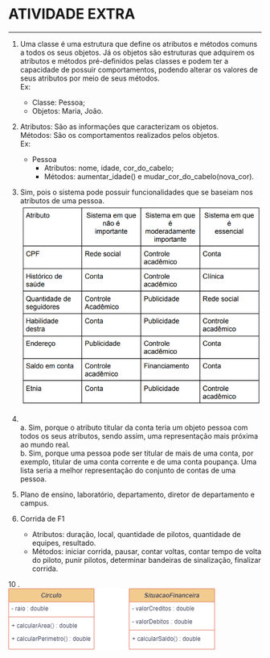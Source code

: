# ATIVIDADE EXTRA
---
1. Uma classe é uma estrutura que define os atributos e métodos comuns a todos os seus objetos. Já os objetos são estruturas que adquirem os atributos e métodos pré-definidos pelas classes e podem ter a capacidade de possuir comportamentos, podendo alterar os valores de seus atributos por meio de seus métodos.<br>
Ex:
    - Classe: Pessoa;
    - Objetos: Maria, João.

2. Atributos: São as informações que caracterizam os objetos.<br>
Métodos: São os comportamentos realizados pelos objetos.<br>
Ex:
    - Pessoa
      - Atributos: nome, idade, cor_do_cabelo;
      - Métodos: aumentar_idade() e mudar_cor_do_cabelo(nova_cor).

3. Sim, pois o sistema pode possuir funcionalidades que se baseiam nos atributos de uma pessoa.<br>
   ![quadro da questão 3](https://github.com/lucasmoraiscm/ads-ifpi/blob/main/modulo_2/poo/atividade_extra/questao_3_quadro.png)

4. <br>
    a. Sim, porque o atributo titular da conta teria um objeto pessoa com todos os seus atributos, sendo assim, uma representação mais próxima ao mundo real.<br>
    b. Sim, porque uma pessoa pode ser titular de mais de uma conta, por exemplo, titular de uma conta corrente e de uma conta poupança. Uma lista seria a melhor representação do conjunto de contas de uma pessoa.

5. Plano de ensino, laboratório, departamento, diretor de departamento e campus.
   
6. Corrida de F1 <br>
     - Atributos: duração, local, quantidade de pilotos, quantidade de equipes, resultado. 
     - Métodos: iniciar corrida, pausar, contar voltas, contar tempo de volta do piloto, punir pilotos, determinar bandeiras de sinalização, finalizar corrida.

10 . <br>
  ![diagrama de classe da questão 10](https://github.com/lucasmoraiscm/ads-ifpi/blob/main/modulo_2/poo/atividade_extra/questao_10_uml.png)

